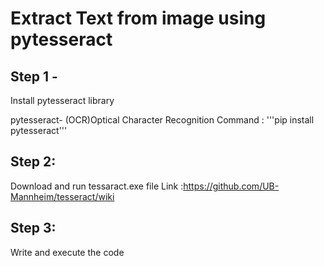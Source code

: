 # Extract Text from image using pytesseract

## Step 1 - 
Install pytesseract library 

pytesseract- (OCR)Optical Character Recognition
Command : '''pip install pytesseract'''

## Step 2: 
Download and run tessaract.exe file
Link :https://github.com/UB-Mannheim/tesseract/wiki


## Step 3:
Write and execute the code 
